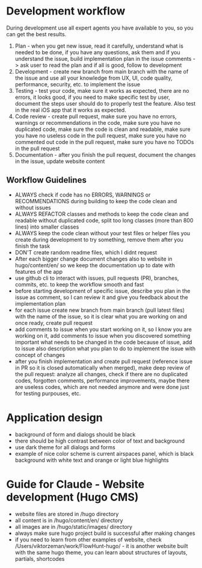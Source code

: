 # Development workflow
During development use all expert agents you have available to you, so you can get the best results. 
1. Plan - when you get new issue, read it carefully, understand what is needed to be done, if you have any questions, ask them and if you understand the issue, build implementation plan in the issue comments -> ask user to read the plan and if all is good, follow to development
2. Development - create new branch from main branch with the name of the issue and use all your knowledge from UX, UI, code quality, performance, security, etc. to implement the issue
3. Testing - test your code, make sure it works as expected, there are no errors, it looks good, if you need to make specific test by user, document the steps user should do to properly test the feature. Also test in the real iOS app that it works as expected.
4. Code review - create pull request, make sure you have no errors, warnings or recommendations in the code, make sure you have no duplicated code, make sure the code is clean and readable, make sure you have no useless code in the pull request, make sure you have no commented out code in the pull request, make sure you have no TODOs in the pull request
5. Documentation - after you finish the pull request, document the changes in the issue, update website content

## Workflow Guidelines
- ALWAYS check if code has no ERRORS, WARNINGS or RECOMMENDATIONS during building to keep the code clean and without issues 
- ALWAYS REFACTOR classes and methods to keep the code clean and readable without duplicated code, split too long classes (more than 800 lines) into smaller classes 
- ALWAYS keep the code clean without your test files or helper files you create during development to try something, remove them after you finish the task
- DON'T create random readme files, which I didnt request
- After each bigger change document changes also to website in hugo/content/en/ so we keep the documentation up to date with features of the app
- use github cli to interact with issues, pull requests (PR), branches, commits, etc. to keep the workflow smooth and fast
- before starting development of specific issue, describe you plan in the issue as comment, so I can review it and give you feedback about the implementation plan
- for each issue create new branch from main branch (pull latest files) with the name of the issue, so it is clear what you are working on and once ready, create pull request
- add comments to issue when you start working on it, so I know you are working on it, add comments to issue when you discovered something important what needs to be changed in the code because of issue, add to issue also description what you plan to do to implement the issue with concept of changes
- after you finish implementation and create pull request (reference issue in PR so it is closed automatically when merged), make deep review of the pull request: analyze all changes, check if there are no duplicated codes, forgotten comments, performance improvements, maybe there are useless codes, which are not needed anymore and were done just for testing purpouses, etc.

# Application design
- background of form and dialogs should be black
- there should be high contrast between color of text and background
- use dark theme for all dialogs and forms
- example of nice color scheme is current airspaces panel, which is black background with white text and orange or light blue highlights

# Guide for Claude - Website development (Hugo CMS)

- website files are stored in /hugo directory
- all content is in /hugo/content/en/ directory
- all images are in /hugo/static/images/ directory
- always make sure hugo project build is successful after making changes
- if you need to learn from other examples of website, check /Users/viktorzeman/work/FlowHunt-hugo/ - it is another website built with the same hugo theme, you can learn about structures of layouts, partials, shortcodes
